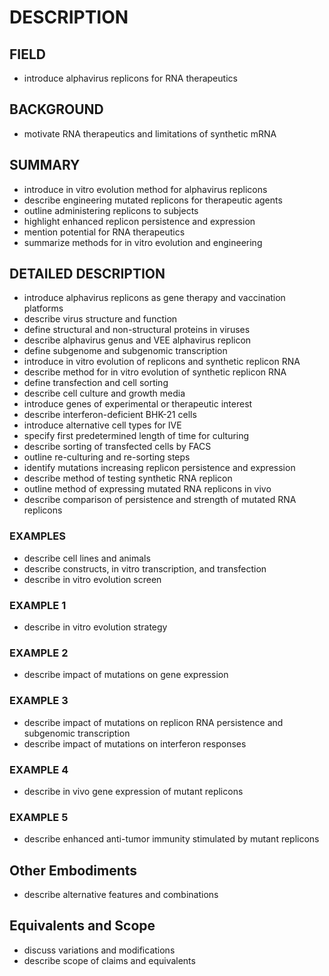 # DESCRIPTION

## FIELD

- introduce alphavirus replicons for RNA therapeutics

## BACKGROUND

- motivate RNA therapeutics and limitations of synthetic mRNA

## SUMMARY

- introduce in vitro evolution method for alphavirus replicons
- describe engineering mutated replicons for therapeutic agents
- outline administering replicons to subjects
- highlight enhanced replicon persistence and expression
- mention potential for RNA therapeutics
- summarize methods for in vitro evolution and engineering

## DETAILED DESCRIPTION

- introduce alphavirus replicons as gene therapy and vaccination platforms
- describe virus structure and function
- define structural and non-structural proteins in viruses
- describe alphavirus genus and VEE alphavirus replicon
- define subgenome and subgenomic transcription
- introduce in vitro evolution of replicons and synthetic replicon RNA
- describe method for in vitro evolution of synthetic replicon RNA
- define transfection and cell sorting
- describe cell culture and growth media
- introduce genes of experimental or therapeutic interest
- describe interferon-deficient BHK-21 cells
- introduce alternative cell types for IVE
- specify first predetermined length of time for culturing
- describe sorting of transfected cells by FACS
- outline re-culturing and re-sorting steps
- identify mutations increasing replicon persistence and expression
- describe method of testing synthetic RNA replicon
- outline method of expressing mutated RNA replicons in vivo
- describe comparison of persistence and strength of mutated RNA replicons

### EXAMPLES

- describe cell lines and animals
- describe constructs, in vitro transcription, and transfection
- describe in vitro evolution screen

### EXAMPLE 1

- describe in vitro evolution strategy

### EXAMPLE 2

- describe impact of mutations on gene expression

### EXAMPLE 3

- describe impact of mutations on replicon RNA persistence and subgenomic transcription
- describe impact of mutations on interferon responses

### EXAMPLE 4

- describe in vivo gene expression of mutant replicons

### EXAMPLE 5

- describe enhanced anti-tumor immunity stimulated by mutant replicons

## Other Embodiments

- describe alternative features and combinations

## Equivalents and Scope

- discuss variations and modifications
- describe scope of claims and equivalents

